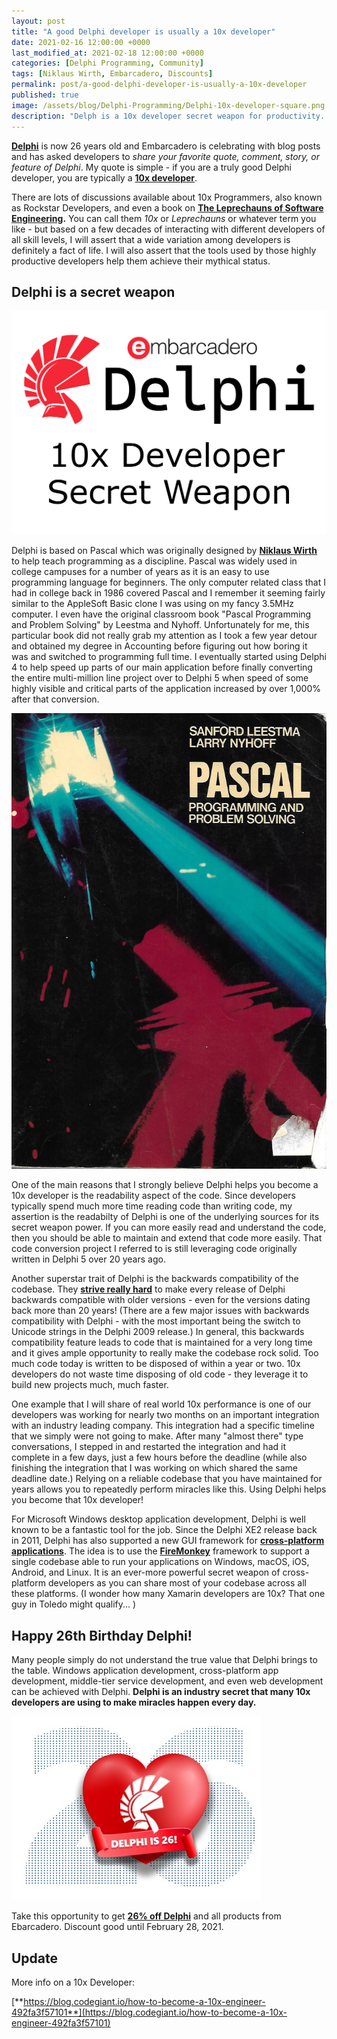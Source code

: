 ```yaml
---
layout: post
title: "A good Delphi developer is usually a 10x developer"
date: 2021-02-16 12:00:00 +0000
last_modified_at: 2021-02-18 12:00:00 +0000
categories: [Delphi Programming, Community]
tags: [Niklaus Wirth, Embarcadero, Discounts]
permalink: post/a-good-delphi-developer-is-usually-a-10x-developer
published: true
image: /assets/blog/Delphi-Programming/Delphi-10x-developer-square.png
description: "Delph is a 10x developer secret weapon for productivity.  Cross-platform, best Windows desktop developer tool, easy to read and maintain code."
---
```

[**Delphi**](https://delphi.embarcadero.com/) is now 26 years old and Embarcadero is celebrating with blog posts and has asked developers to _share your favorite quote, comment, story, or feature of Delphi_. My quote is simple - if you are a truly good Delphi developer, you are typically a [**10x developer**](https://www.construx.com/blog/productivity-variations-among-software-developers-and-teams-the-origin-of-10x/).

There are lots of discussions available about 10x Programmers, also known as Rockstar Developers, and even a book on [**The Leprechauns of Software Engineering**](https://leanpub.com/leprechauns)**.** You can call them _10x_ or _Leprechauns_ or whatever term you like - but based on a few decades of interacting with different developers of all skill levels, I will assert that a wide variation among developers is definitely a fact of life. I will also assert that the tools used by those highly productive developers help them achieve their mythical status.


## Delphi is a secret weapon
![Delphi is the 10x Developer secret weapon](/assets/blog/Delphi-Programming/Delphi-10X-Developer-Secret-Weapon.png)

Delphi is based on Pascal which was originally designed by [**Niklaus Wirth**](https://www.i-programmer.info/news/82-heritage/14352-niklaus-wirth.html) to help teach programming as a discipline. Pascal was widely used in college campuses for a number of years as it is an easy to use programming language for beginners. The only computer related class that I had in college back in 1986 covered Pascal and I remember it seeming fairly similar to the AppleSoft Basic clone I was using on my fancy 3.5MHz computer. I even have the original classroom book "Pascal Programming and Problem Solving" by Leestma and Nyhoff. Unfortunately for me, this particular book did not really grab my attention as I took a few year detour and obtained my degree in Accounting before figuring out how boring it was and switched to programming full time. I eventually started using Delphi 4 to help speed up parts of our main application before finally converting the entire multi-million line project over to Delphi 5 when speed of some highly visible and critical parts of the application increased by over 1,000% after that conversion.

![Pascal Programming and Problem Solving book](/assets/blog/Books/Pascal-Programming-And-Problem-Solving-Book.jpg)

One of the main reasons that I strongly believe Delphi helps you become a 10x developer is the readability aspect of the code. Since developers typically spend much more time reading code than writing code, my assertion is the readabilty of Delphi is one of the underlying sources for its secret weapon power. If you can more easily read and understand the code, then you should be able to maintain and extend that code more easily. That code conversion project I referred to is still leveraging code originally written in Delphi 5 over 20 years ago.

Another superstar trait of Delphi is the backwards compatibility of the codebase. They [**strive really hard**](https://www.ideasawakened.com/post/about-binary-compatibility-on-new-versions-of-delphi) to make every release of Delphi backwards compatible with older versions - even for the versions dating back more than 20 years! (There are a few major issues with backwards compatibility with Delphi - with the most important being the switch to Unicode strings in the Delphi 2009 release.) In general, this backwards compatibility feature leads to code that is maintained for a very long time and it gives ample opportunity to really make the codebase rock solid. Too much code today is written to be disposed of within a year or two. 10x developers do not waste time disposing of old code - they leverage it to build new projects much, much faster.

One example that I will share of real world 10x performance is one of our developers was working for nearly two months on an important integration with an industry leading company. This integration had a specific timeline that we simply were not going to make. After many "almost there" type conversations, I stepped in and restarted the integration and had it complete in a few days, just a few hours before the deadline (while also finishing the integration that I was working on which shared the same deadline date.) Relying on a reliable codebase that you have maintained for years allows you to repeatedly perform miracles like this. Using Delphi helps you become that 10x developer!

For Microsoft Windows desktop application development, Delphi is well known to be a fantastic tool for the job. Since the Delphi XE2 release back in 2011, Delphi has also supported a new GUI framework for [**cross-platform applications**](https://www.ideasawakened.com/post/delphi-programming-how-it-started-how-it-s-going). The idea is to use the [**FireMonkey**](https://blogs.embarcadero.com/firemonkey-vs-vcl/) framework to support a single codebase able to run your applications on Windows, macOS, iOS, Android, and Linux. It is an ever-more powerful secret weapon of cross-platform developers as you can share most of your codebase across all these platforms. (I wonder how many Xamarin developers are 10x? That one guy in Toledo might qualify... )

## Happy 26th Birthday Delphi!
Many people simply do not understand the true value that Delphi brings to the table. Windows application development, cross-platform app development, middle-tier service development, and even web development can be achieved with Delphi. **Delphi is an industry secret that many 10x developers are using to make miracles happen every day.**

![Delphi Birthday - 26 years old](/assets/blog/Delphi-Programming/Delphi-Is-26-years-old.jpg)

Take this opportunity to get [**26% off Delphi**](https://www.embarcadero.com/radoffer) and all products from Ebarcadero. Discount good until February 28, 2021.

## Update
More info on a 10x Developer:

[**https://blog.codegiant.io/how-to-become-a-10x-engineer-492fa3f57101**](https://blog.codegiant.io/how-to-become-a-10x-engineer-492fa3f57101)